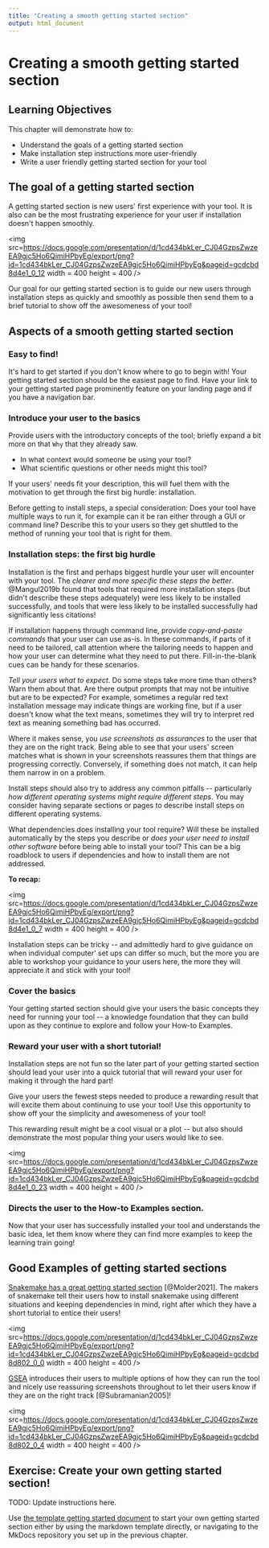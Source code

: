 ```yaml
---
title: "Creating a smooth getting started section"
output: html_document
---
```


# Creating a smooth getting started section 

## Learning Objectives

This chapter will demonstrate how to:

- Understand the goals of a getting started section
- Make installation step instructions more user-friendly
- Write a user friendly getting started section for your tool  

## The goal of a getting started section 

A getting started section is new users' first experience with your tool. 
It is also can be the most frustrating experience for your user if installation doesn't happen smoothly. 

<img src=https://docs.google.com/presentation/d/1cd434bkLer_CJ04GzpsZwzeEA9gjc5Ho6QimiHPbyEg/export/png?id=1cd434bkLer_CJ04GzpsZwzeEA9gjc5Ho6QimiHPbyEg&pageid=gcdcbd8d4e1_0_12 width = 400 height = 400 />

Our goal for our getting started section is to guide our new users through installation steps as quickly and smoothly as possible then send them to a brief tutorial to show off the awesomeness of your tool!

## Aspects of a smooth getting started section

### Easy to find!

It's hard to get started if you don't know where to go to begin with! 
Your getting started section should be the easiest page to find.
Have your link to your getting started page prominently feature on your landing page and if you have a navigation bar.

### Introduce your user to the basics

Provide users with the introductory concepts of the tool; briefly expand a bit more on that `Why` that they already saw.

- In what context would someone be using your tool? 
- What scientific questions or other needs might this tool? 

If your users' needs fit your description, this will fuel them with the motivation to get through the first big hurdle: installation. 

Before getting to install steps, a special consideration: Does your tool have multiple ways to run it, for example can it be ran either through a GUI or command line? 
Describe this to your users so they get shuttled to the method of running your tool that is right for them. 

### Installation steps: the first big hurdle

Installation is the first and perhaps biggest hurdle your user will encounter with your tool. 
The _clearer and more specific these steps the better_. 
@Mangul2019b found that tools that required more installation steps (but didn't describe these steps adequately) were less likely to be installed successfully, and tools that were less likely to be installed successfully had significantly less citations!

If installation happens through command line, provide _copy-and-paste commands_ that your user can use as-is. 
In these commands, if parts of it need to be tailored, call attention where the tailoring needs to happen and how your user can determine what they need to put there. Fill-in-the-blank cues can be handy for these scenarios. 

_Tell your users what to expect_. 
Do some steps take more time than others? Warn them about that. 
Are there output prompts that may not be intuitive but are to be expected? 
For example, sometimes a regular red text installation message may indicate things are working fine, but if a user doesn't know what the text means, sometimes they will try to interpret red text as meaning something bad has occurred.

Where it makes sense, you _use screenshots as assurances_ to the user that they are on the right track. 
Being able to see that your users' screen matches what is shown in your screenshots reassures them that things are progressing correctly. 
Conversely, if something does not match, it can help them narrow in on a problem. 

Install steps should also try to address any common pitfalls -- particularly _how different operating systems might require different steps_. 
You may consider having separate sections or pages to describe install steps on different operating systems. 

What dependencies does installing your tool require? 
Will these be installed automatically by the steps you describe or _does your user need to install other software_ before being able to install your tool? 
This can be a big roadblock to users if dependencies and how to install them are not addressed. 

**To recap:**  

<img src=https://docs.google.com/presentation/d/1cd434bkLer_CJ04GzpsZwzeEA9gjc5Ho6QimiHPbyEg/export/png?id=1cd434bkLer_CJ04GzpsZwzeEA9gjc5Ho6QimiHPbyEg&pageid=gcdcbd8d4e1_0_7 width = 400 height = 400 />

Installation steps can be tricky -- and admittedly hard to give guidance on when individual computer' set ups can differ so much, but the more you are able to workshop your guidance to your users here, the more they will appreciate it and stick with your tool!

### Cover the basics

Your getting started section should give your users the basic concepts they need for running your tool -- a knowledge foundation that they can build upon as they continue to explore and follow your How-to Examples. 

### Reward your user with a short tutorial!

Installation steps are not fun so the later part of your getting started section should lead your user into a quick tutorial that will reward your user for making it through the hard part!

Give your users the fewest steps needed to produce a rewarding result that will excite them about continuing to use your tool!
Use this opportunity to show off your the simplicity and awesomeness of your tool!

This rewarding result might be a cool visual or a plot -- but also should demonstrate the most popular thing your users would like to see. 

<img src=https://docs.google.com/presentation/d/1cd434bkLer_CJ04GzpsZwzeEA9gjc5Ho6QimiHPbyEg/export/png?id=1cd434bkLer_CJ04GzpsZwzeEA9gjc5Ho6QimiHPbyEg&pageid=gcdcbd8d4e1_0_23 width = 400 height = 400 />

### Directs the user to the How-to Examples section.

Now that your user has successfully installed your tool and understands the basic idea, let them know where they can find more examples to keep the learning train going!

## Good Examples of getting started sections

[Snakemake has a great getting started section](https://snakemake.readthedocs.io/en/stable/getting_started/installation.html) [@Molder2021].
The makers of snakemake tell their users how to install snakemake using different situations and keeping dependencies in mind, right after which they have a short tutorial to entice their users!

<img src=https://docs.google.com/presentation/d/1cd434bkLer_CJ04GzpsZwzeEA9gjc5Ho6QimiHPbyEg/export/png?id=1cd434bkLer_CJ04GzpsZwzeEA9gjc5Ho6QimiHPbyEg&pageid=gcdcbd8d802_0_0 width = 400 height = 400 />

[GSEA](https://www.gsea-msigdb.org/gsea/doc/GSEAUserGuideFrame.html) introduces their users to multiple options of how they can run the tool and nicely use reassuring screenshots throughout to let their users know if they are on the right track [@Subramanian2005]!

<img src=https://docs.google.com/presentation/d/1cd434bkLer_CJ04GzpsZwzeEA9gjc5Ho6QimiHPbyEg/export/png?id=1cd434bkLer_CJ04GzpsZwzeEA9gjc5Ho6QimiHPbyEg&pageid=gcdcbd8d802_0_4 width = 400 height = 400 />

## Exercise: Create your own getting started section!

TODO: Update instructions here. 

Use [the template getting started document](https://raw.githubusercontent.com/jhudsl/itcr-template-documentation/master/docs/getting_started_template.md) to start your own getting started section either by using the markdown template directly, or navigating to the MkDocs repository you set up in the previous chapter. 


